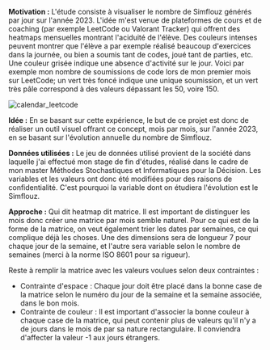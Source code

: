 **Motivation :** L'étude consiste à visualiser le nombre de Simflouz générés par jour sur l'année 2023. L'idée m'est venue de plateformes de cours et de coaching (par exemple LeetCode ou Valorant Tracker) qui offrent des heatmaps mensuelles montrant l'aciduité de l'élève. 
Des couleurs intenses peuvent montrer que l'élève a par exemple réalisé beaucoup d'exercices dans la journée, ou bien a soumis tant de codes, joué tant de parties, etc. Une couleur grisée indique une absence d'activité sur le jour.
Voici par exemple mon nombre de soumissions de code lors de mon premier mois sur LeetCode; un vert très foncé indique une unique soumission, et un vert très pâle correspond à des valeurs dépassant les 50, voire 150.

![calendar_leetcode](https://github.com/user-attachments/assets/3da0a3dc-37c2-4bd4-a65b-232fa4dfeecd)

**Idée :** En se basant sur cette expérience, le but de ce projet est donc de réaliser un outil visuel offrant ce concept, mois par mois, sur l'année 2023, en se basant sur l'évolution annuelle du nombre de Simflouz.

**Données utilisées :** Le jeu de données utilisé provient de la société dans laquelle j'ai effectué mon stage de fin d'études, réalisé dans le cadre de mon master Méthodes Stochastiques et Informatiques pour la Décision. Les variables et les valeurs ont donc été modifiées pour des raisons de confidentialité. C'est pourquoi la variable dont on étudiera l'évolution est le Simflouz.

**Approche :** Qui dit heatmap dit matrice. Il est important de distinguer les mois donc créer une matrice par mois semble naturel. Pour ce qui est de la forme de la matrice, on veut également trier les dates par semaines, ce qui complique déjà les choses. Une des dimensions sera de longueur 7 pour chaque jour de la semaine, et l'autre sera variable selon le nombre de semaines (merci à la norme ISO 8601 pour sa rigueur).

Reste à remplir la matrice avec les valeurs voulues selon deux contraintes :
- Contrainte d'espace : Chaque jour doit être placé dans la bonne case de la matrice selon le numéro du jour de la semaine et la semaine associée, dans le bon mois.
- Contrainte de couleur : Il est important d'associer la bonne couleur à chaque case de la matrice, qui peut contenir plus de valeurs qu'il n'y a de jours dans le mois de par sa nature rectangulaire. Il conviendra d'affecter la valeur -1 aux jours étrangers.
